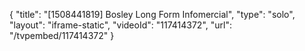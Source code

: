 {
    "title": "[1508441819] Bosley Long Form Infomercial",
    "type": "solo",
    "layout": "iframe-static",
    "videoId": "117414372",
    "url": "\/tvpembed\/117414372"
}
